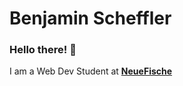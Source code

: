 # Benjamin Scheffler

### Hello there! :metal: ###

I am a Web Dev Student at **[NeueFische](https://www.neuefische.de/)**




